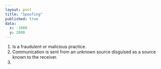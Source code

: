 ```yaml
---
layout: post
title: "Spoofing"
published: true
data:
  x: -1000
  y: 2000
---
```


1. Is a fraudulent or malicious practice.
2. Communication is sent from an unknown source disguised as a source known to the receiver.
3. 
